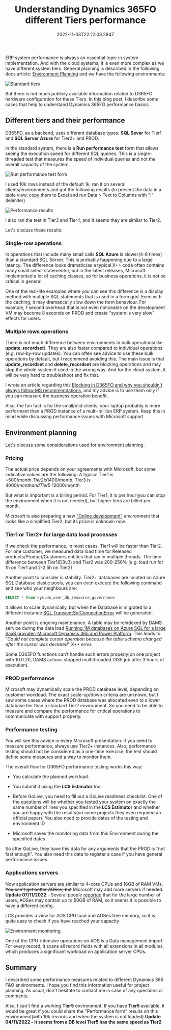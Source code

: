 ﻿---
title: "Understanding Dynamics 365FO different Tiers performance"
date: "2022-11-03T22:12:03.284Z"
tags: ["Performance"]
path: "/performanceD365-tierperf"
featuredImage: "./logo.png"
excerpt: "The blog post describes performance differences between various environments Tiers in D365FO."
---

ERP system performance is always an essential topic in system implementation. And with the cloud systems, it is even more complex as we have different system tiers. General planning is described in the following docs article:   [Environment Planning](https://learn.microsoft.com/en-us/dynamics365/fin-ops-core/fin-ops/imp-lifecycle/environment-planning)  and we have the following environments:

![Standard tiers](StandardTiers.png)

But there is not much publicly available information related to D365FO hardware configuration for these Tiers. In this blog post, I describe some cases that help to understand Dynamics 365FO performance basics.

## Different tiers and their performance

D365FO, as a backend, uses different database types: **SQL Sever** for Tier1 and **SQL Server Azure** for Tier2+ and PROD.

In the standard system, there is a **Run performance test** form that allows seeing the execution speed for different SQL queries. This is a single-threaded test that measures the speed of individual queries and not the overall capacity of the system.

![Run performance test form](PerfTestForm.png)

I used 10k rows instead of the default 1k, ran it on several clients/environments and got the following results (to present the data in a table view, copy them to Excel and run Data > Text to Columns with ":" delimiter)

![Performance results](TierPerfTable.png)

I also ran the test in Tier3 and Tier4, and it seems they are similar to Tier2.

Let's discuss these results:

### Single-row operations

In operations that include many small calls **SQL Azure** is slower(4-8 times) than a standard SQL Server. This is probably happening due to a large latency. The difference looks dramatic(as a typical X++ code often contains many small select statements), but in the latest releases, Microsoft implemented a lot of caching classes, so for business operations, it is not so critical in general.

One of the real-life examples where you can see this difference is a display method with multiple SQL statements that is used in a form grid. Even with the caching, it may dramatically slow down the form behaviour. For example, 1 second overhead that is not even noticeable on the development VM may become 8 seconds on PROD and create "system is very slow" effects for users.

### Multiple rows operations

There is not much difference between environments in bulk operations(like **update_recordset**). They are also faster compared to individual operations (e.g. row-by-row updates). You can often see advice to use these bulk operations by default, but I recommend avoiding this. The main issue is that **update_recordset** and **delete_recordset** are blocking operations and may stop the whole system if used in the wrong way. And for the cloud system, it will be very hard to troubleshoot and fix that. 

I wrote an article regarding this [Blocking in D365FO and why you shouldn't always follow MS recommendations](https://denistrunin.com/understanding-sql-blocking), and my advice is to use them only if you can measure the business operation benefit.

Also, the fun fact is for the small/mid clients, your laptop probably is more performant than a PROD instance of a multi-million ERP system. Keep this in mind while discussing performance issues with Microsoft support

## Environment planning

Let's discuss some considerations used for environment planning.

### Pricing

The actual price depends on your agreements with Microsoft, but some indicative values are the following:
A typical Tier1 is ~500$/month. Tier2 is 1400$/month, Tier3 is 4000$/month and Tier5 ~12000$/month.

But what is important is a billing period. For Tier1, it is per hour(you can stop the environment when it is not needed), but higher tiers are billed per month.

Microsoft is also preparing a new ["Online development"](https://learn.microsoft.com/en-us/power-platform-release-plan/2022wave2/power-platform-pro-development/cloud-runtime-fo-dataverse-application-development) environment that looks like a simplified Tier2, but its price is unknown now.

### Tier1 or Tier2+ for large data load processes

If we check the performance, in most cases, Tier1 will be faster than Tier2. For one customer, we measured data load time for Released products/Product/Customers entities that ran in multiple threads. The time difference between Tier1(D8v3) and Tier2 was 200-250%  (e.g. load run for 1h on Tier1 and 2-2.5h on Tier2)

Another point to consider is stability. Tier2+ databases are located on Azure SQL Database elastic pools, you can even execute the following command and see who your neighbours are:

```SQL
SELECT * from sys.dm_user_db_resource_governance

```

It allows to scale dynamically, but when the Database is migrated to a different instance [SQL TransientSqlConnectionError](https://learn.microsoft.com/en-us/dynamics365/fin-ops-core/dev-itpro/dev-ref/sql-connection-error) will be generated.

Another point is ongoing maintenance. A table may be reindexed by DAMS service during the data load [Running 1M databases on Azure SQL for a large SaaS provider: Microsoft Dynamics 365 and Power Platform](https://devblogs.microsoft.com/azure-sql/running-1m-databases-on-azure-sql-for-a-large-saas-provider-microsoft-dynamics-365-and-power-platform/). This leads to "*Could not complete cursor operation because the table schema changed after the cursor was declared*" X++ error.

Some D365FO functions can’t handle such errors properly(on one project with 10.0.20, DAMS actions stopped multithreaded DIXF job after 3 hours of execution).

### PROD performance

Microsoft may dynamically scale the PROD database level, depending on customer workload. The exact scale-up/down criteria are unknown, but I saw some cases where the PROD database was allocated even to a lower database tier than a standard Tier2 environment. So you need to be able to measure and compare the performance for critical operations to communicate with support properly.

### Performance testing

You will see this advice in every Microsoft presentation: if you need to measure performance, always use Tier2+ instances. Also, performance testing should not be considered as a one-time exercise, the test should define some measures and a way to monitor them.

The overall flow for D365FO performance testing works this way:

- You calculate the planned workload.

- You submit it using the **LCS Estimator** tool.

- Before GoLive, you need to fill out a GoLive readiness checklist. One of the questions will be whether you tested your system on exactly the same number of lines you specified in the **LCS Estimator** and whether you are happy with the results(on some projects they even required an official paper). You also need to provide dates of the  testing and environment ID

- Microsoft saves the monitoring data from this Environment during the specified dates

So after GoLive, they have this data for any arguments that the PROD is “not fast enough”. You also need this data to register a case if you have general performance issues

### Applications servers

Now application servers are similar to 4-core CPUs and 16GB of RAM VMs. ~~You can't get better AOSes, but~~ Microsoft may add more servers if needed. **Update 07/11/2022** - Several people [reported](https://twitter.com/IevgenMir/status/1589014609029378048) that for the large number of users, AOSes may contain up to 50GB of RAM, so it seems it is possible to have a different config.

LCS provides a view for AOS CPU load and AOSes free memory, so it is quite easy to check if you have reached your capacity

![Environment monitoring](HealthMetric.png)

One of the CPU-intensive operations on AOS is a Data management import. For every record, it scans all record fields with all extensions in all modules, which produces a significant workload on application server CPUs.

## Summary

I described some performance measures related to different Dynamics 365 F&O environments. I hope you find this information useful for project planning. As usual, don't hesitate to contact me in case of any questions or comments.

Also, I can't find a working **Tier5** environment. If you have **Tier5** available, it would be great if you could share the "Performance form" results on this environment(with 10k records and when the system is not loaded).**Update 04/11/2022 - it seems from a DB level Tier5 has the same speed as Tier2**
